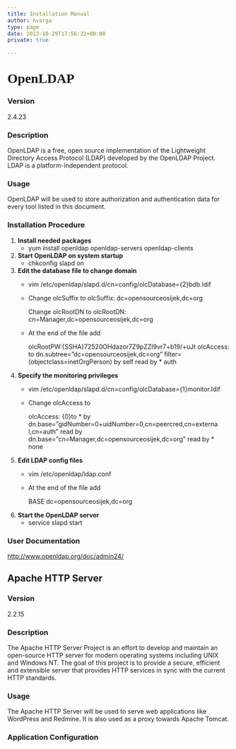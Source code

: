 ```yaml
---
title: Installation Manual
author: hvarga
type: page
date: 2013-10-29T17:56:22+00:00
private: true

---
```

## <span style="font-family: Bitter, Georgia, serif; font-size: 30px; line-height: 1.3;">OpenLDAP</span>

### Version

2.4.23

### Description

<p dir="ltr">
  OpenLDAP is a free, open source implementation of the Lightweight Directory Access Protocol (LDAP) developed by the OpenLDAP Project. LDAP is a platform-independent protocol.
</p>

<h3 dir="ltr">
  Usage
</h3>

<p dir="ltr">
  OpenLDAP will be used to store authorization and authentication data for every tool listed in this document.
</p>

<h3 dir="ltr">
  Installation Procedure
</h3>

  1. **Install needed packages** 
      * <span class="lang:default highlight:0 decode:true crayon-inline">yum install openldap openldap-servers openldap-clients</span>
  2. **Start OpenLDAP on system startup** 
      * <span class="lang:default highlight:0 decode:true crayon-inline">chkconfig slapd on</span>
  3. **Edit the database file to change domain** 
      * <span class="lang:default highlight:0 decode:true crayon-inline">vim /etc/openldap/slapd.d/cn=config/olcDatabase={2}bdb.ldif</span>
      * Change <span class="lang:default highlight:0 decode:true crayon-inline">olcSuffix</span> to <span class="lang:default highlight:0 decode:true crayon-inline">olcSuffix: dc=opensourceosijek,dc=org</span>
  
        Change <span class="lang:default highlight:0 decode:true crayon-inline">olcRootDN</span> to <span class="lang:default highlight:0 decode:true crayon-inline">olcRootDN: cn=Manager,dc=opensourceosijek,dc=org</span>
      * At the end of the file add
  
        <span class="lang:default highlight:0 decode:true crayon-inline">olcRootPW:{SSHA}72520OHdazor7Z9pZZI9vr7+b19/+uJt olcAccess: to dn.subtree=&#8221;dc=opensourceosijek,dc=org&#8221; filter=(objectclass=inetOrgPerson) by self read by * auth</span>
  4. **Specify the monitoring privileges** 
      * <span class="lang:default highlight:0 decode:true crayon-inline">vim /etc/openldap/slapd.d/cn=config/olcDatabase={1}monitor.ldif</span>
      * Change <span class="lang:default highlight:0 decode:true crayon-inline">olcAccess</span> to
  
        <span class="lang:default highlight:0 decode:true crayon-inline">olcAccess: {0}to * by dn.base=&#8221;gidNumber=0+uidNumber=0,cn=peercred,cn=externa l,cn=auth&#8221; read by dn.base=&#8221;cn=Manager,dc=opensourceosijek,dc=org&#8221; read by * none</span>
  5. **Edit LDAP config files** 
      * <span class="lang:default highlight:0 decode:true crayon-inline">vim /etc/openldap/ldap.conf</span>
      * At the end of the file add
  
        <span class="lang:default highlight:0 decode:true crayon-inline">BASE dc=opensourceosijek,dc=org</span>
  6. **Start the OpenLDAP server** 
      * <span class="lang:default highlight:0 decode:true  crayon-inline">service slapd start</span>

### User Documentation

<http://www.openldap.org/doc/admin24/>

## Apache HTTP Server

### Version

2.2.15

### Description

<p dir="ltr">
  The Apache HTTP Server Project is an effort to develop and maintain an open-source HTTP server for modern operating systems including UNIX and Windows NT. The goal of this project is to provide a secure, efficient and extensible server that provides HTTP services in sync with the current HTTP standards.
</p>

<h3 dir="ltr">
  Usage
</h3>

<p dir="ltr">
  The Apache HTTP Server will be used to serve web applications like WordPress and Redmine. It is also used as a proxy towards Apache Tomcat.
</p>

### Application Configuration

&nbsp;
